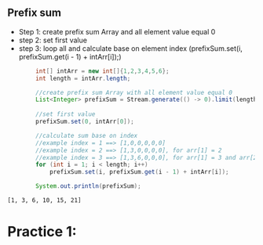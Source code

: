 ## Prefix sum

- Step 1: create prefix sum Array and all element value equal 0
- step 2: set first value
- step 3: loop all and calculate base on element index (prefixSum.set(i, prefixSum.get(i - 1) + intArr[i]);)

```java
        int[] intArr = new int[]{1,2,3,4,5,6};
        int length = intArr.length;

        //create prefix sum Array with all element value equal 0
        List<Integer> prefixSum = Stream.generate(() -> 0).limit(length).collect(Collectors.toList());
        
        //set first value
        prefixSum.set(0, intArr[0]);

        //calculate sum base on index 
        //example index = 1 ==> [1,0,0,0,0,0]
        //example index = 2 ==> [1,3,0,0,0,0], for arr[1] = 2
        //example index = 3 ==> [1,3,6,0,0,0], for arr[1] = 3 and arr[2] = 3
        for (int i = 1; i < length; i++)
            prefixSum.set(i, prefixSum.get(i - 1) + intArr[i]);

        System.out.println(prefixSum);
```
```bash
[1, 3, 6, 10, 15, 21]
```

# Practice 1:
